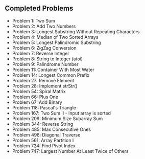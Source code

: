 ## Completed Problems
- Problem 1: Two Sum
- Problem 2: Add Two Numbers
- Problem 3: Longest Substring Without Repeating Characters
- Problem 4: Median of Two Sorted Arrays
- Problem 5: Longest Palindromic Substring
- Problem 6: ZigZag Conversion
- Problem 7: Reverse Integer
- Problem 8: String to Integer (atoi)
- Problem 9: Palindrome Number
- Problem 11: Container With Most Water
- Problem 14: Longest Common Prefix
- Problem 27: Remove Element
- Problem 28: Implement strStr()
- Problem 54: Spiral Matrix
- Problem 66: Plus One
- Problem 67: Add Binary
- Problem 118: Pascal's Triangle
- Problem 167: Two Sum II - Input array is sorted
- Problem 209: Minimum Size Subarray Sum
- Problem 344: Reverse String
- Problem 485: Max Consecutive Ones
- Problem 498: Diagonal Traverse
- Problem 561: Array Partition I
- Problem 724: Find Pivot Index
- Problem 747: Largest Number At Least Twice of Others